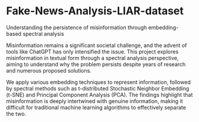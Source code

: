 # Fake-News-Analysis-LIAR-dataset
Understanding the persistence of misinformation through embedding-based spectral analysis

Misinformation remains a significant societal challenge, and the advent of tools like ChatGPT has only intensified the issue. This project explores misinformation in textual form through a spectral analysis perspective, aiming to understand why the problem persists despite years of research and numerous proposed solutions.

We apply various embedding techniques to represent information, followed by spectral methods such as t-distributed Stochastic Neighbor Embedding (t-SNE) and Principal Component Analysis (PCA). The findings highlight that misinformation is deeply intertwined with genuine information, making it difficult for traditional machine learning algorithms to effectively separate the two.
